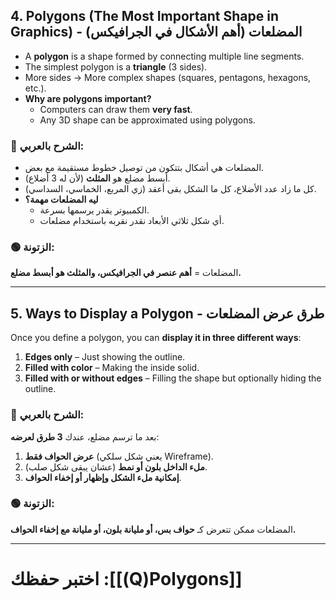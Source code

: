 
## **4. Polygons (The Most Important Shape in Graphics) - المضلعات (أهم الأشكال في الجرافيكس)**

- A **polygon** is a shape formed by connecting multiple line segments.
- The simplest polygon is a **triangle** (3 sides).
- More sides → More complex shapes (squares, pentagons, hexagons, etc.).
- **Why are polygons important?**
    - Computers can draw them **very fast**.
    - Any 3D shape can be approximated using polygons.

### **🔵 الشرح بالعربي:**

- المضلعات هي أشكال بتتكون من توصيل خطوط مستقيمة مع بعض.
- أبسط مضلع هو **المثلث** (لأن له 3 أضلاع).
- كل ما زاد عدد الأضلاع، كل ما الشكل بقى أعقد (زي المربع، الخماسي، السداسي).
- **ليه المضلعات مهمة؟**
    - الكمبيوتر يقدر يرسمها بسرعة.
    - أي شكل ثلاثي الأبعاد نقدر نقربه باستخدام مضلعات.

### **🟢 الزتونة:**

المضلعات = **أهم عنصر في الجرافيكس، والمثلث هو أبسط مضلع.**

---

## **5. Ways to Display a Polygon - طرق عرض المضلعات**

Once you define a polygon, you can **display it in three different ways**:

1. **Edges only** – Just showing the outline.
2. **Filled with color** – Making the inside solid.
3. **Filled with or without edges** – Filling the shape but optionally hiding the outline.

### **🔵 الشرح بالعربي:**

بعد ما ترسم مضلع، عندك **3 طرق لعرضه**:

1. **عرض الحواف فقط** (يعني شكل سلكي Wireframe).
2. **ملء الداخل بلون أو نمط** (عشان يبقى شكل صلب).
3. **إمكانية ملء الشكل وإظهار أو إخفاء الحواف**.

### **🟢 الزتونة:**

المضلعات ممكن تتعرض كـ **حواف بس، أو مليانة بلون، أو مليانة مع إخفاء الحواف.**

---
# اختبر حفظك :[[(Q)Polygons]]